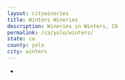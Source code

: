 ```yaml
---
layout: citywineries
title: Winters Wineries
description: Wineries in Winters, CA
permalink: /ca/yolo/winters/
state: ca
county: yolo
city: winters
---
```

-
